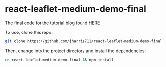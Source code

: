 # react-leaflet-medium-demo-final

The final code for the tutorial blog found [HERE](https://javascript.plainenglish.io/react-leaflet-v3-creating-a-mapping-application-d5477f19bdeb)

To use, clone this repo:

```bash 
git clone https://github.com/jharris711/react-leaflet-medium-demo-final.git
```

Then, change into the project directory and install the dependencies:
```bash 
cd react-leaflet-medium-demo-final && npm install
```
